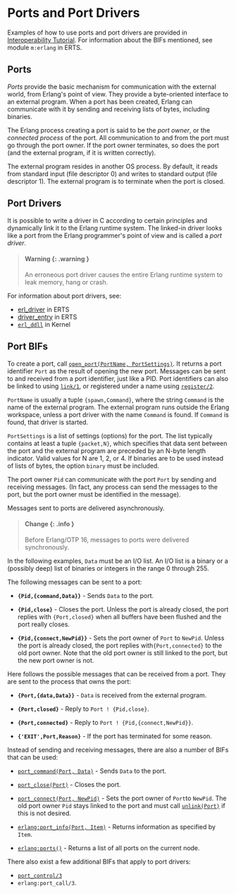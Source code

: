 <!--
%CopyrightBegin%

SPDX-License-Identifier: Apache-2.0

Copyright Ericsson AB 2023-2024. All Rights Reserved.

Licensed under the Apache License, Version 2.0 (the "License");
you may not use this file except in compliance with the License.
You may obtain a copy of the License at

    http://www.apache.org/licenses/LICENSE-2.0

Unless required by applicable law or agreed to in writing, software
distributed under the License is distributed on an "AS IS" BASIS,
WITHOUT WARRANTIES OR CONDITIONS OF ANY KIND, either express or implied.
See the License for the specific language governing permissions and
limitations under the License.

%CopyrightEnd%
-->
# Ports and Port Drivers

Examples of how to use ports and port drivers are provided in
[Interoperability Tutorial](`e:system:tutorial.md`).
For information about the BIFs mentioned, see module `m:erlang` in
ERTS.

## Ports

_Ports_ provide the basic mechanism for communication with the external world,
from Erlang's point of view. They provide a byte-oriented interface to an
external program. When a port has been created, Erlang can communicate with it
by sending and receiving lists of bytes, including binaries.

The Erlang process creating a port is said to be the _port owner_, or the
_connected process_ of the port. All communication to and from the port must go
through the port owner. If the port owner terminates, so does the port (and the
external program, if it is written correctly).

The external program resides in another OS process. By default, it reads from
standard input (file descriptor 0) and writes to standard output (file
descriptor 1). The external program is to terminate when the port is closed.

## Port Drivers

It is possible to write a driver in C according to certain principles and
dynamically link it to the Erlang runtime system. The linked-in driver looks
like a port from the Erlang programmer's point of view and is called a _port
driver_.

> #### Warning {: .warning }
>
> An erroneous port driver causes the entire Erlang runtime system to leak
> memory, hang or crash.

For information about port drivers, see:

- [erl_driver](`e:erts:erl_driver.md`) in ERTS
- [driver_entry](`e:erts:driver_entry.md`) in ERTS
- [`erl_ddll`](`m:erl_ddll`) in Kernel

## Port BIFs

To create a port, call [`open_port(PortName,
PortSettings)`](`erlang:open_port/2`). It returns a port identifier `Port`
as the result of opening the new port. Messages can be sent to
and received from a port identifier, just like a PID. Port
identifiers can also be linked to using [`link/1`](`link/1`), or
registered under a name using [`register/2`](`register/2`).

`PortName` is usually a tuple `{spawn,Command}`, where the string `Command` is
the name of the external program. The external program runs outside the Erlang
workspace, unless a port driver with the name `Command` is found. If `Command`
is found, that driver is started.

`PortSettings` is a list of settings (options) for the port. The list typically
contains at least a tuple `{packet,N}`, which specifies that data sent between
the port and the external program are preceded by an N-byte length indicator.
Valid values for N are 1, 2, or 4. If binaries are to be used instead of lists
of bytes, the option `binary` must be included.

The port owner `Pid` can communicate with the port `Port` by sending and
receiving messages. (In fact, any process can send the messages to the port, but
the port owner must be identified in the message).

Messages sent to ports are delivered asynchronously.

> #### Change {: .info }
>
> Before Erlang/OTP 16, messages to ports were delivered synchronously.

In the following examples, `Data` must be an I/O list. An I/O list is
a binary or a (possibly deep) list of binaries or integers in the
range 0 through 255.

The following messages can be sent to a port:

- **`{Pid,{command,Data}}`** - Sends `Data` to the port.

- **`{Pid,close}`** - Closes the port. Unless the port is already
    closed, the port replies with `{Port,closed}` when all buffers
    have been flushed and the port really closes.

- **`{Pid,{connect,NewPid}}`** - Sets the port owner of `Port` to
    `NewPid`. Unless the port is already closed, the port replies
    with`{Port,connected}` to the old port owner. Note that the old
    port owner is still linked to the port, but the new port owner is
    not.

Here follows the possible messages that can be received from a port. They
are sent to the process that owns the port:

- **`{Port,{data,Data}}`** - `Data` is received from the external program.

- **`{Port,closed}`** - Reply to `Port ! {Pid,close}`.

- **`{Port,connected}`** - Reply to `Port ! {Pid,{connect,NewPid}}`.

- **`{'EXIT',Port,Reason}`** - If the port has terminated for some
    reason.

Instead of sending and receiving messages, there are also a number of BIFs that
can be used:

- [`port_command(Port, Data)`](`port_command/2`) - Sends `Data` to the
  port.

- [`port_close(Port)`](`port_close/1`) - Closes the port.

- [`port_connect(Port, NewPid)`](`port_connect/2`) - Sets the port
  owner of `Port`to `NewPid`. The old port owner `Pid` stays linked to
  the port and must call [`unlink(Port)`](`unlink/1`) if this is not
  desired.

- [`erlang:port_info(Port, Item)`](`erlang:port_info/2`) - Returns
  information as specified by `Item`.

- [`erlang:ports()`](`erlang:ports/0`) - Returns a list of all ports
  on the current node.

There also exist a few additional BIFs that apply to port drivers:

- [`port_control/3`](`port_control/3`)
- `erlang:port_call/3`.
